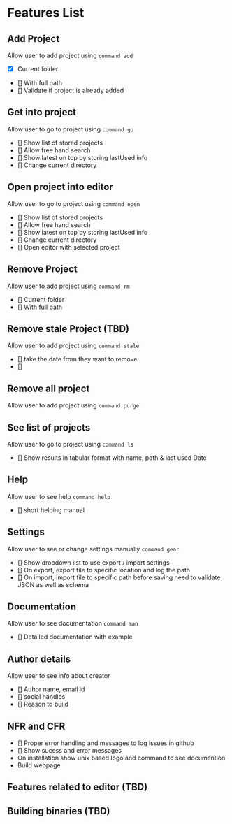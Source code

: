 # Features List

## Add Project

Allow user to add project using `command add`

* [x] Current folder
* [] With full path
* [] Validate if project is already added

## Get into project

Allow user to go to project using `command go`
* [] Show list of stored projects
* [] Allow free hand search
* [] Show latest on top by storing lastUsed info
* [] Change current directory

## Open project into editor

Allow user to go to project using `command open`
* [] Show list of stored projects
* [] Allow free hand search
* [] Show latest on top by storing lastUsed info
* [] Change current directory
* [] Open editor with selected project


## Remove Project

Allow user to add project using `command rm`

* [] Current folder
* [] With full path


## Remove stale Project (TBD)

Allow user to add project using `command stale`

* [] take the date from they want to remove
* []


## Remove all project

Allow user to add project using `command purge`

## See list of projects

Allow user to go to project using `command ls`
* [] Show results in tabular format with name, path & last used Date

## Help

Allow user to see help `command help`
* [] short helping manual

## Settings

Allow user to see or change settings manually `command gear`
* [] Show dropdown list to use export / import settings
* [] On export, export file to specific location and log the path
* [] On import, import file to specific path before saving need to validate JSON as well as schema

## Documentation

Allow user to see documentation `command man`
* [] Detailed documentation with example

## Author details

Allow user to see info about creator

* [] Auhor name, email id
* [] social handles
* [] Reason to build


## NFR and CFR
* [] Proper error handling and messages to log issues in github
* [] Show sucess and error messages
* On installation show unix based logo and command to see documention
* Build webpage


## Features related to editor (TBD)

## Building binaries (TBD)



